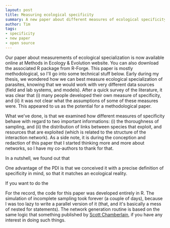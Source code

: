 ```yaml
---
layout: post
title: Measuring ecological specificity
summary: A new paper about different measures of ecological specificity, with a companion R package.
author: Tim
tags:
- specificity
- new paper
- open source
---
```


Our paper about measurements of ecological specialization is now available online at Methods in Ecology & Evolution website. You can also download the associated R package from R-Forge. This paper is mostly methodological, so I'll go into some technical stuff below. Early during my thesis, we wondered how we can best measure ecological specialization of parasites, knowing that we would work with very different data sources (field and lab systems, and models). After a quick survey of the literature, it was clear that (i) many people developed their own measure of specificity, and (ii) it was not clear what the assumptions of some of these measures were. This appeared to us as the potential for a methodological paper.

What we've done, is that we examined how different measures of specificity behave with regard to two important informations: (i) the thoroughness of sampling, and (ii) the distribution of links between species that exploit, and resources that are exploited (which is related to the structure of the interaction network). As a side note, it is during the conception and redaction of this paper that I started thinking more and more about networks, so I have my co-authors to thank for that.

In a nutshell, we found out that

One advantage of the PDI is that we conceived it with a precise definition of specificity in mind, so that it matches an ecological reality.

If you want to do the

For the record, the code for this paper was developed entirely in R. The simulation of incomplete sampling took forever (a couple of days), because I was too lazy to write a parallel version of it (that, and it's basically a mess of nested for statements). The network generation routine is based on the same logic that something published by [Scott Chamberlain](http://r-ecology.blogspot.com/2011/01/ecological-networks-from-abundance.html), if you have any interest in doing such things.
